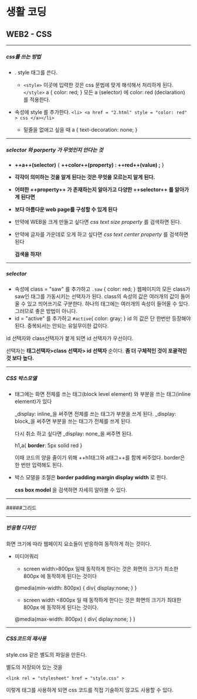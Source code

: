 # 생활 코딩 
## WEB2 - CSS
---------------------------------------------------
##### css를 쓰는 방법

+ . style 태그를 쓴다. 
	+ `<style>` 이곳에 입력한 것은 css 문법에 맞게 해석해서 처리하게 된다. `</style>`
	  a {
      color: red; 
      }
      모든 a (selector) 에 color: red (declaration) 를 적용한다.
   
+ 속성에 style 를 추가한다.
     `<li>
     <a href = "2.html" style = "color: red" > css </a></li>`
	+ 밑줄을 없애고 싶을 때
	a {
    text-decoration: none;
    }
    
    

------------------------------------------------------------------------------------

 ##### selector 와 porperty 가 무엇인지 안다는 것 
 
+ **++a++(selector)** {
**++color++(property) : ++red++(value) ;** 
}

+ **각각이 의미하는 것을 알게 된다는 것은 무엇을 모르는지 알게 된다.**

+ **어떠한 ++property++ 가 존재하는지 알아가고 
다양한 ++selector++ 를 알아가게 된다면** 

+ **보다 아름다운 web page를 구성할 수 있게 된다**

+ 만약에 WEB을 크게 만들고 싶다면 
_css text size property_ 를 검색하면 된다. 

+ 만약에 글자를 가운데로 오게 하고 싶다면
_css text center property_ 를 검색하면 된다 

	**검색을 하자!**
----------------------------------------------------------------------------------------
##### selector
+ 속성에 class = "saw" 를 추가하고 
`.saw` {
 color: red;
}
웹페이지의 모든 class가 saw인 태그를 가동시키는 선택자가 된다.
class의 속성의 값은 여러개의 값이 들어울 수 있고 띄어쓰기로 구분한다.
하나의 태그에는 여러개의 속성이 들어올 수 있다. 그러므로 좋은 방법이 아니다.
+ id = "active"
를 추가하고 
`#active`{
color: gray;
}
id 의 값은 단 한번만 등장해야 된다. 중복되서는 안되는 유일무이한 값이다.

id 선택자와 class선택자가 붙게 되면 id 선택자가 우선이다. 

선택자는 **태그선택자>class 선택자> id 선택자** 순이다.
**좀 더 구체적인 것이 포괄적인 것 보다 높다.**

-----------------------------------------------------------------------------------------


##### CSS 박스모델 
+ 태그에는 화면 전체를 쓰는 태그(block level element) 와 부분을 쓰는 태그(inline element)가 있다

	_display: inline_을 써주면 전체를 쓰는 태그가 부분을 쓰게 된다.
	_display: block_을 써주면 부분을 쓰는 태그가 전체를 쓰게 된다. 

	다시 취소 하고 싶다면  _display: none_을 써주면 된다. 
 
	h1,a{
**border**: 5px solid red 
}

	이때 코드의 양을 줄이기 위해 ++h1태그와 a태그++를 함께 써주었다.
    border은 한 번만 입력해도 된다. 
+ 박스 모델을 조절은 **border padding margin display width**  로 한다. 

	**css box model** 을 검색하면 자세히 알아볼 수 있다. 
    
-----------------------------------------------------------------------------------------
#####그리드 







-------------------------------------------------------------------------------------
##### 반응형 디자인
화면 크기에 따라 웹페이지 요소들이 반응하여 동작하게 하는 것이다. 
+ 미디어쿼리

	+ screen width>800px 일때 동작하게 한다는 것은 
    화면의 크기가 최소한 800px 에 동작하게 된다는 것이다 
    
    @media(min-width: 800px) {
    div{
    display:none;
    }
    }
    + screen width <800px 일 때 동작하게 한다는 것은 
   화면의 크기가 최대한 800px 에 동작하게 된다는 것이다. 
   
   @media(max-width: 800px) {
   div{
   diplay:none;
   }
   }

--------------------------------------------------------------------------------------
##### CSS코드의 재사용 

style.css 같은 별도의 파일을 만든다.

별도의 저장되어 있는 것을 

`<link rel = "stylesheet" href = "style.css" >`

이렇게 <link> 태그를 사용하게 되면 css 코드를 직접 기술하지 않고도 사용할 수 있다. 




     
      
